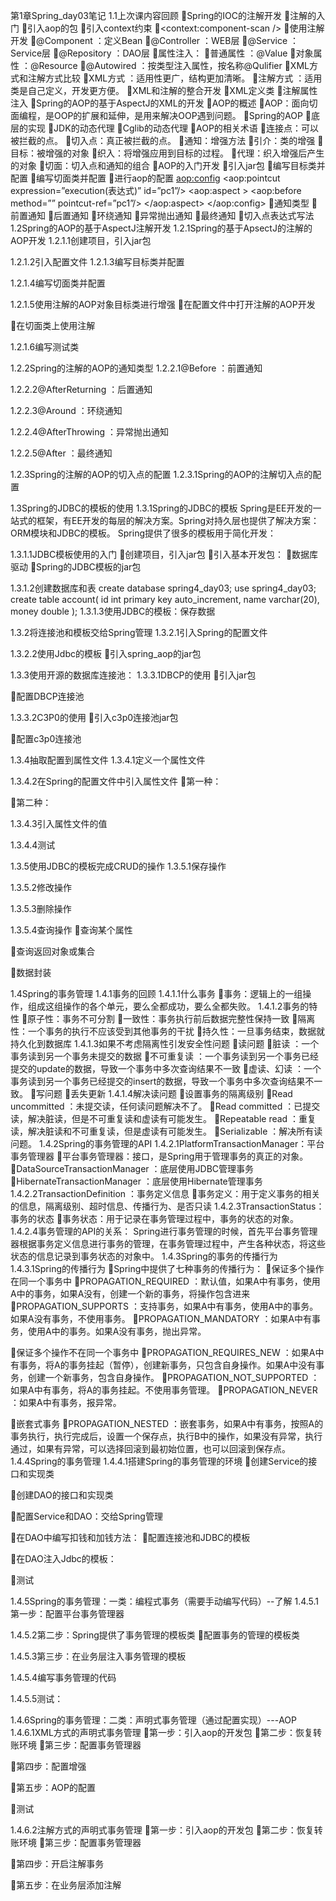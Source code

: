 第1章Spring_day03笔记
1.1上次课内容回顾
Spring的IOC的注解开发
注解的入门
引入aop的包
引入context约束
<context:component-scan />
使用注解开发
@Component		：定义Bean
@Controller	：WEB层
@Service		：Service层
@Repository	：DAO层
属性注入：
普通属性	：@Value
对象属性	：@Resource
@Autowired	：按类型注入属性，按名称@Qulifier
XML方式和注解方式比较
XML方式	：适用性更广，结构更加清晰。
注解方式	：适用类是自己定义，开发更方便。
XML和注解的整合开发
XML定义类
注解属性注入
Spring的AOP的基于AspectJ的XML的开发
AOP的概述
AOP：面向切面编程，是OOP的扩展和延伸，是用来解决OOP遇到问题。
Spring的AOP
底层的实现
JDK的动态代理
Cglib的动态代理
AOP的相关术语
连接点：可以被拦截的点。
切入点：真正被拦截的点。
通知：增强方法
引介：类的增强
目标：被增强的对象
织入：将增强应用到目标的过程。
代理：织入增强后产生的对象
切面：切入点和通知的组合
AOP的入门开发
引入jar包
编写目标类并配置
编写切面类并配置
进行aop的配置
<aop:config>
	<aop:pointcut expression=”execution(表达式)” id=”pc1”/>
<aop:aspect >
	<aop:before method=”” pointcut-ref=”pc1”/>
</aop:aspect>
</aop:config>
通知类型
前置通知
后置通知
环绕通知
异常抛出通知
最终通知
切入点表达式写法
1.2Spring的AOP的基于AspectJ注解开发
1.2.1Spring的基于ApsectJ的注解的AOP开发
1.2.1.1创建项目，引入jar包

1.2.1.2引入配置文件
1.2.1.3编写目标类并配置

1.2.1.4编写切面类并配置


1.2.1.5使用注解的AOP对象目标类进行增强
在配置文件中打开注解的AOP开发

在切面类上使用注解

1.2.1.6编写测试类

1.2.2Spring的注解的AOP的通知类型
1.2.2.1@Before	：前置通知

1.2.2.2@AfterReturning	：后置通知

1.2.2.3@Around		：环绕通知

1.2.2.4@AfterThrowing		：异常抛出通知

1.2.2.5@After		：最终通知

1.2.3Spring的注解的AOP的切入点的配置
1.2.3.1Spring的AOP的注解切入点的配置



1.3Spring的JDBC的模板的使用
1.3.1Spring的JDBC的模板
Spring是EE开发的一站式的框架，有EE开发的每层的解决方案。Spring对持久层也提供了解决方案：ORM模块和JDBC的模板。
Spring提供了很多的模板用于简化开发：

1.3.1.1JDBC模板使用的入门
创建项目，引入jar包
引入基本开发包：
数据库驱动
Spring的JDBC模板的jar包

1.3.1.2创建数据库和表
create database spring4_day03;
use spring4_day03;
create table account(
	id int primary key auto_increment,
	name varchar(20),
	money double
);
1.3.1.3使用JDBC的模板：保存数据


1.3.2将连接池和模板交给Spring管理
1.3.2.1引入Spring的配置文件

1.3.2.2使用Jdbc的模板
引入spring_aop的jar包

1.3.3使用开源的数据库连接池：
1.3.3.1DBCP的使用
引入jar包

配置DBCP连接池

1.3.3.2C3P0的使用
引入c3p0连接池jar包

配置c3p0连接池

1.3.4抽取配置到属性文件
1.3.4.1定义一个属性文件

1.3.4.2在Spring的配置文件中引入属性文件
第一种：

第二种：

1.3.4.3引入属性文件的值

1.3.4.4测试

1.3.5使用JDBC的模板完成CRUD的操作
1.3.5.1保存操作

1.3.5.2修改操作

1.3.5.3删除操作

1.3.5.4查询操作
查询某个属性

查询返回对象或集合

数据封装

1.4Spring的事务管理
1.4.1事务的回顾
1.4.1.1什么事务
事务：逻辑上的一组操作，组成这组操作的各个单元，要么全都成功，要么全都失败。
1.4.1.2事务的特性
原子性：事务不可分割
一致性：事务执行前后数据完整性保持一致
隔离性：一个事务的执行不应该受到其他事务的干扰
持久性：一旦事务结束，数据就持久化到数据库
1.4.1.3如果不考虑隔离性引发安全性问题
读问题
脏读		：一个事务读到另一个事务未提交的数据
不可重复读	：一个事务读到另一个事务已经提交的update的数据，导致一个事务中多次查询结果不一致
虚读、幻读	：一个事务读到另一个事务已经提交的insert的数据，导致一个事务中多次查询结果不一致。
写问题
丢失更新
1.4.1.4解决读问题
设置事务的隔离级别
Read uncommitted	：未提交读，任何读问题解决不了。
Read committed	：已提交读，解决脏读，但是不可重复读和虚读有可能发生。
Repeatable read	：重复读，解决脏读和不可重复读，但是虚读有可能发生。
Serializable		：解决所有读问题。
1.4.2Spring的事务管理的API
1.4.2.1PlatformTransactionManager：平台事务管理器
平台事务管理器：接口，是Spring用于管理事务的真正的对象。
DataSourceTransactionManager	：底层使用JDBC管理事务
HibernateTransactionManager	：底层使用Hibernate管理事务
1.4.2.2TransactionDefinition	：事务定义信息
事务定义：用于定义事务的相关的信息，隔离级别、超时信息、传播行为、是否只读
1.4.2.3TransactionStatus：事务的状态
事务状态：用于记录在事务管理过程中，事务的状态的对象。
1.4.2.4事务管理的API的关系：
Spring进行事务管理的时候，首先平台事务管理器根据事务定义信息进行事务的管理，在事务管理过程中，产生各种状态，将这些状态的信息记录到事务状态的对象中。
1.4.3Spring的事务的传播行为
1.4.3.1Spring的传播行为
Spring中提供了七种事务的传播行为：
保证多个操作在同一个事务中
PROPAGATION_REQUIRED		：默认值，如果A中有事务，使用A中的事务，如果A没有，创建一个新的事务，将操作包含进来
PROPAGATION_SUPPORTS		：支持事务，如果A中有事务，使用A中的事务。如果A没有事务，不使用事务。
PROPAGATION_MANDATORY	：如果A中有事务，使用A中的事务。如果A没有事务，抛出异常。

保证多个操作不在同一个事务中
PROPAGATION_REQUIRES_NEW		：如果A中有事务，将A的事务挂起（暂停），创建新事务，只包含自身操作。如果A中没有事务，创建一个新事务，包含自身操作。
PROPAGATION_NOT_SUPPORTED	：如果A中有事务，将A的事务挂起。不使用事务管理。
PROPAGATION_NEVER				：如果A中有事务，报异常。

嵌套式事务
PROPAGATION_NESTED			：嵌套事务，如果A中有事务，按照A的事务执行，执行完成后，设置一个保存点，执行B中的操作，如果没有异常，执行通过，如果有异常，可以选择回滚到最初始位置，也可以回滚到保存点。
1.4.4Spring的事务管理
1.4.4.1搭建Spring的事务管理的环境
创建Service的接口和实现类

创建DAO的接口和实现类

配置Service和DAO：交给Spring管理

在DAO中编写扣钱和加钱方法：
配置连接池和JDBC的模板

在DAO注入Jdbc的模板：

测试

1.4.5Spring的事务管理：一类：编程式事务（需要手动编写代码）--了解
1.4.5.1第一步：配置平台事务管理器

1.4.5.2第二步：Spring提供了事务管理的模板类
配置事务的管理的模板类

1.4.5.3第三步：在业务层注入事务管理的模板

1.4.5.4编写事务管理的代码

1.4.5.5测试：

1.4.6Spring的事务管理：二类：声明式事务管理（通过配置实现）---AOP
1.4.6.1XML方式的声明式事务管理
第一步：引入aop的开发包
第二步：恢复转账环境
第三步：配置事务管理器

第四步：配置增强

第五步：AOP的配置

测试

1.4.6.2注解方式的声明式事务管理
第一步：引入aop的开发包
第二步：恢复转账环境
第三步：配置事务管理器

第四步：开启注解事务

第五步：在业务层添加注解

